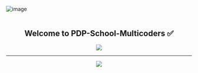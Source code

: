 ![image](https://github.com/user-attachments/assets/1c2d95e4-9604-4868-98bd-f560935718e9)
<br><br>
<h2 align='center'>Welcome to PDP-School-Multicoders ✅</h2>
<p align="center">
  <a href="https://skillicons.dev">
    <img src="https://skillicons.dev/icons?i=git,github,html,css,javascript,java,bootstrap,figma,linux,ubuntu,photoshop,nodejs,postgres,sqlite,react,django,fastapi,sass,python,linkedin,codepen,pycharm,visualstudio,gitlab,heroku,htmx,idea,jquery,npm,stackoverflow" />
  </a>
</p>


<hr/>
<p align="center"><img src="https://capsule-render.vercel.app/api?type=waving&color=gradient&height=100&section=footer"/></p>
